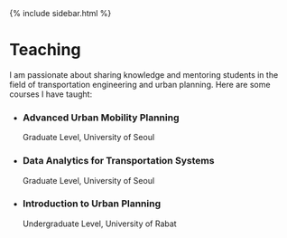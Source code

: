 <!DOCTYPE html>
<html lang="en">
<head>
  <meta charset="UTF-8">
  <meta name="viewport" content="width=device-width, initial-scale=1.0">
  <meta name="description" content="Discover courses taught by Madiha Bencekri in transportation engineering and urban planning, including Advanced Urban Mobility Planning and Data Analytics for Transportation Systems.">
  <title>Teaching - Madiha Bencekri</title>
  <link rel="stylesheet" href="assets/css/styles.css">
  <script src="https://kit.fontawesome.com/a076d05399.js" crossorigin="anonymous"></script> <!-- Font Awesome for icons -->
</head>
<body>
  {% include sidebar.html %}

  <!-- Main Content -->
  <div class="main-content">
    <h1>Teaching</h1>
    <p>I am passionate about sharing knowledge and mentoring students in the field of transportation engineering and urban planning. Here are some courses I have taught:</p>
    <ul class="teaching-list">
      <li>
        <h3><i class="fas fa-chalkboard"></i> Advanced Urban Mobility Planning</h3>
        <p>Graduate Level, University of Seoul</p>
      </li>
      <li>
        <h3><i class="fas fa-chart-bar"></i> Data Analytics for Transportation Systems</h3>
        <p>Graduate Level, University of Seoul</p>
      </li>
      <li>
        <h3><i class="fas fa-city"></i> Introduction to Urban Planning</h3>
        <p>Undergraduate Level, University of Rabat</p>
      </li>
    </ul>
  </div>

  <!-- JavaScript for Sidebar Toggle -->
  <script>
    const sidebarToggle = document.querySelector('.sidebar-toggle');
    const sidebar = document.querySelector('.sidebar');
    sidebarToggle.addEventListener('click', () => {
      sidebar.classList.toggle('active');
    });
  </script>
</body>
</html>

